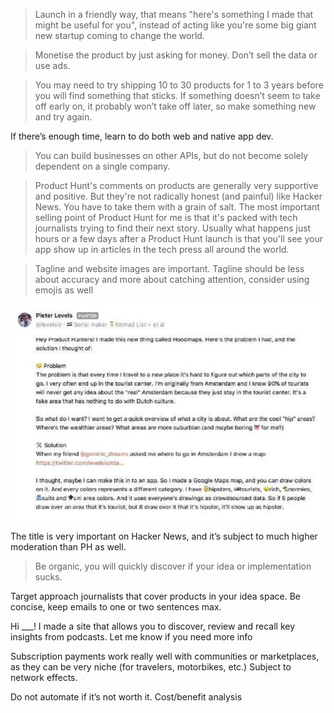 > Launch in a friendly way, that means "here's something I made that might be useful for you", instead of acting like you're some big giant new startup coming to change the world.

> Monetise the product by just asking for money. Don’t sell the data or use ads.

> You may need to try shipping 10 to 30 products for 1 to 3 years before you will find something that sticks. If something doesn’t seem to take off early on, it probably won’t take off later, so make something new and try again.

If there’s enough time, learn to do both web and native app dev.

> You can build businesses on other APIs, but do not become solely dependent on a single company.

> Product Hunt's comments on products are generally very supportive and positive. But they're not radically honest (and painful) like Hacker News. You have to take them with a grain of salt.
The most important selling point of Product Hunt for me is that it's packed with tech journalists trying to find their next story. Usually what happens just hours or a few days after a Product Hunt launch is that you'll see your app show up in articles in the tech press all around the world.

> Tagline and website images are important. Tagline should be less about accuracy and more about catching attention, consider using emojis as well

![0](public/assets/book_data/856/0.jpg)

The title is very important on Hacker News, and it’s subject to much higher moderation than PH as well.

> Be organic, you will quickly discover if your idea or implementation sucks.

Target approach journalists that cover products in your idea space. Be concise, keep emails to one or two sentences max.

Hi ___! I made a site that allows you to discover, review and recall key insights from podcasts. Let me know if you need more info

Subscription payments work really well with communities or marketplaces, as they can be very niche (for travelers, motorbikes, etc.) Subject to network effects.

Do not automate if it’s not worth it. Cost/benefit analysis
